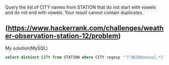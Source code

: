 Query the list of CITY names from STATION that do not start with vowels and do not end with vowels. Your result cannot contain duplicates.

(https://www.hackerrank.com/challenges/weather-observation-station-12/problem)
---

My solution(MySQL)
```sql
select distinct CITY from STATION where CITY regexp '^[^AEIOUaeiou].*[^AEIOUaeiou]$';
```
